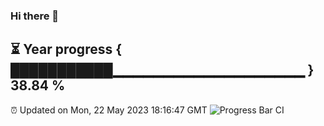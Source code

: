 ### Hi there 👋
⏳ Year progress { ███████████▁▁▁▁▁▁▁▁▁▁▁▁▁▁▁▁▁▁▁ } 38.84 %
---
⏰ Updated on Mon, 22 May 2023 18:16:47 GMT
![Progress Bar CI](https://github.com/liununu/liununu/workflows/Progress%20Bar%20CI/badge.svg)
